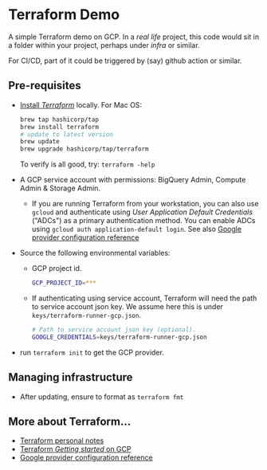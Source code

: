 # Terraform Demo

A simple Terraform demo on GCP. In a *real life* project, this code would sit in a folder within your project, perhaps under *infra* or similar.

For CI/CD, part of it could be triggered by (say) github action or similar.


## Pre-requisites

- [Install *Terraform*](https://developer.hashicorp.com/terraform/tutorials/aws-get-started/install-cli) locally. For Mac OS:
    ```sh
    brew tap hashicorp/tap
    brew install terraform
    # update to latest version
    brew update
    brew upgrade hashicorp/tap/terraform
    ```

    To verify is all good, try: `terraform -help`

- A GCP service account with permissions: BigQuery Admin, Compute Admin & Storage Admin.
    - If you are running Terraform from your workstation, you can also use `gcloud` and authenticate using *User Application Default Credentials* ("ADCs") as a primary authentication method. You can enable ADCs using `gcloud auth application-default login`. See also [Google provider configuration reference](https://registry.terraform.io/providers/hashicorp/google/latest/docs/guides/provider_reference)


- Source the following environmental variables:

    - GCP project id.
        ```sh
        GCP_PROJECT_ID=***
        ```

    - If authenticating using service account, Terraform will need the path to service account json key. We assume here this is under `keys/terraform-runner-gcp.json`.
        ```sh
        # Path to service account json key (optional). 
        GOOGLE_CREDENTIALS=keys/terraform-runner-gcp.json
        ```

- run `terraform init` to get the GCP provider.



## Managing infrastructure

- After updating, ensure to format as `terraform fmt`


## More about Terraform...

- [Terraform personal notes](https://www.notion.so/1-2-Terraform-4eb0b90017fa449995531f5e5490fe28)
- [Terraform *Getting started* on GCP](https://developer.hashicorp.com/terraform/tutorials/gcp-get-started/google-cloud-platform-build)
- [Google provider configuration reference](https://registry.terraform.io/providers/hashicorp/google/latest/docs/guides/provider_reference)

